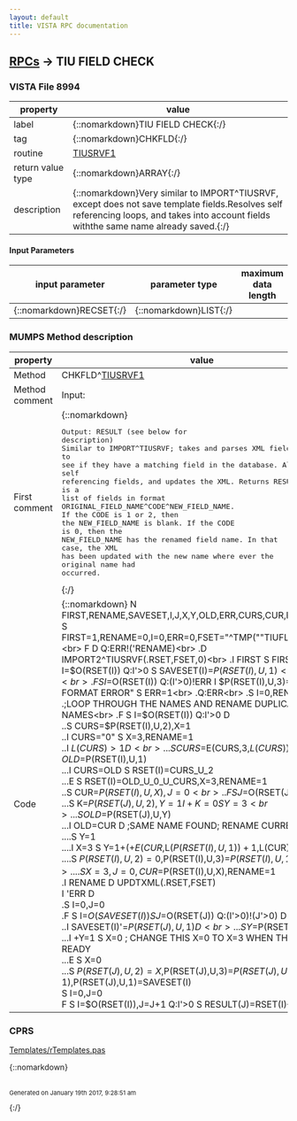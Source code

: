 ```yaml
---
layout: default
title: VISTA RPC documentation
---
```




## [RPCs](TableOfContent.md) &#8594; TIU FIELD CHECK 



### VISTA File 8994 


 property | value 
--- | --- 
 label | {::nomarkdown}TIU FIELD CHECK{:/}
 tag | {::nomarkdown}CHKFLD{:/}
 routine | [TIUSRVF1](http://code.osehra.org/dox/Routine_TIUSRVF1_source.html)
 return value type | {::nomarkdown}ARRAY{:/}
 description | {::nomarkdown}Very similar to IMPORT^TIUSRVF, except does not save template fields.Resolves self referencing loops, and takes into account fields withthe same name already saved.{:/}

#### Input Parameters

| input parameter | parameter type | maximum data length | required | description | 
| --- | --- | --- | --- | --- | 
| {::nomarkdown}RECSET{:/} | {::nomarkdown}LIST{:/} |  |  |  | 


### MUMPS Method description

 property | value 
 --- | --- 
 Method | CHKFLD^[TIUSRVF1](http://code.osehra.org/dox/Routine_TIUSRVF1_source.html)
 Method comment | Input: <None>
 First comment | {::nomarkdown}<pre>Output: RESULT (see below for description)<br/>Similar to IMPORT^TIUSRVF; takes and parses XML fields to<br/>see if they have a matching field in the database.  Also resolves self<br/>referencing fields, and updates the XML.  Returns RESULT, which is a <br/>list of fields in format ORIGINAL_FIELD_NAME^CODE^NEW_FIELD_NAME.<br/>If the CODE is 1 or 2, then the NEW_FIELD_NAME is blank.  If the CODE<br/>is 0, then the NEW_FIELD_NAME has the renamed field name.  In that <br/>case, the XML has been updated with the new name where ever the <br/>original name had occurred.</pre>{:/}
 Code | {::nomarkdown}  N FIRST,RENAME,SAVESET,I,J,X,Y,OLD,ERR,CURS,CUR,RSET,K,FSET<br> S FIRST=1,RENAME=0,I=0,ERR=0,FSET="^TMP(""TIUFLDXML"",$J)"<br> F  D  Q:ERR!('RENAME)<br> .D IMPORT2^TIUSRVF(.RSET,FSET,0)<br> .I FIRST S FIRST=0,I=0 F  S I=$O(RSET(I)) Q:I'>0  S SAVESET(I)=$P(RSET(I),U,1)<br> .S I=0<br> .F  S I=$O(RSET(I)) Q:(I'>0)!ERR  I $P(RSET(I),U,3)="XML FORMAT ERROR" S ERR=1<br> .Q:ERR<br> .S I=0,RENAME=0<br> .;LOOP THROUGH THE NAMES AND RENAME DUPLICATE NAMES<br> .F  S I=$O(RSET(I)) Q:I'>0  D<br> ..S CURS=$P(RSET(I),U,2),X=1<br> ..I CURS="0" S X=3,RENAME=1<br> ..I $L(CURS)>1 D<br> ...S CURS=$E(CURS,3,$L(CURS)),OLD=$P(RSET(I),U,1)<br> ...I CURS=OLD S RSET(I)=CURS_U_2<br> ...E  S RSET(I)=OLD_U_0_U_CURS,X=3,RENAME=1<br> ..S CUR=$P(RSET(I),U,X),J=0<br> ..F  S J=$O(RSET(J)) Q:(J'<I)  D<br> ...S K=$P(RSET(J),U,2),Y=1 I +K=0 S Y=3<br> ...S OLD=$P(RSET(J),U,Y)<br> ...I OLD=CUR D  ;SAME NAME FOUND; RENAME CURRENT ITEM<br> ....S Y=1<br> ....I X=3 S Y=1+(+$E(CUR,$L($P(RSET(I),U,1))+1,$L(CUR)))<br> ....S $P(RSET(I),U,2)=0,$P(RSET(I),U,3)=$P(RSET(I),U,1)_Y<br> ....S X=3,J=0,CUR=$P(RSET(I),U,X),RENAME=1<br> .I RENAME D UPDTXML(.RSET,FSET)<br> I 'ERR D<br> .S I=0,J=0<br> .F  S I=$O(SAVESET(I)) S J=$O(RSET(J)) Q:(I'>0)!(J'>0)  D<br> ..I SAVESET(I)'=$P(RSET(J),U,1) D<br> ...S Y=$P(RSET(J),U,2)<br> ...I +Y=1 S X=0 ; CHANGE THIS X=0 TO X=3 WHEN THE GUI IS READY<br> ...E  S X=0<br> ...S $P(RSET(J),U,2)=X,$P(RSET(J),U,3)=$P(RSET(J),U,1),$P(RSET(J),U,1)=SAVESET(I)<br> S I=0,J=0<br> F  S I=$O(RSET(I)),J=J+1 Q:I'>0  S RESULT(J)=RSET(I){:/}


### CPRS

[Templates/rTemplates.pas](https://github.com/OSEHRA/VistA/blob/master/Packages/Order%20Entry%20Results%20Reporting/CPRS/CPRS-Chart/Templates/rTemplates.pas)


{::nomarkdown} <br/><br/><p style="font-size: 11px">Generated on January 19th 2017, 9:28:51 am</p>{:/}